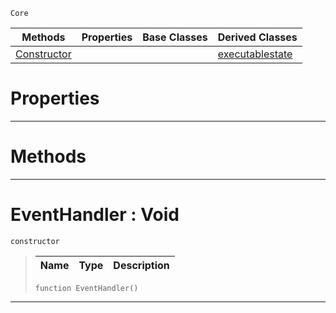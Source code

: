  `Core`

|Methods|Properties|Base Classes|Derived Classes|
|---|---|---|---|
|[ Constructor](https://github.com/PlasmaEngine/PlasmaDocs/blob/master/code_reference/lightning_base_types/eventhandler.markdown#eventhandler-void)| | |[executablestate](https://github.com/PlasmaEngine/PlasmaDocs/blob/master/code_reference/lightning_base_types/executablestate.markdown)|


 #  Properties


---  
 #  Methods


---  
 #  EventHandler : Void

 `constructor`

> 
> |Name|Type|Description|
> |---|---|---|
> ``` lang=cpp, name=Lightning
> function EventHandler()
> ``` 


---  
 

 
